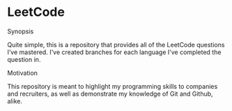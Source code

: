 # LeetCode


Synopsis

Quite simple, this is a repository that provides all of the LeetCode questions I’ve mastered. I've created branches for each language I've completed the question in.

Motivation

This repository is meant to highlight my programming skills to companies and recruiters, as well as demonstrate my knowledge of Git and Github, alike. 
